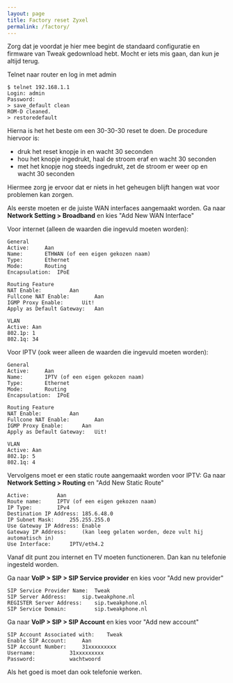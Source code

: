 ```yaml
---
layout: page
title: Factory reset Zyxel
permalink: /factory/
---
```


Zorg dat je voordat je hier mee begint de standaard configuratie en firmware van Tweak gedownload hebt. Mocht er iets mis gaan, dan kun je altijd terug.


Telnet naar router en log in met admin

```
$ telnet 192.168.1.1
Login: admin
Password:
> save_default clean
ROM-D cleaned.
> restoredefault
```

Hierna is het het beste om een 30-30-30 reset te doen. De procedure hiervoor is:

* druk het reset knopje in en wacht 30 seconden
* hou het knopje ingedrukt, haal de stroom eraf en wacht 30 seconden
* met het knopje nog steeds ingedrukt, zet de stroom er weer op en wacht 30 seconden

Hiermee zorg je ervoor dat er niets in het geheugen blijft hangen wat voor problemen kan zorgen.

Als eerste moeten er de juiste WAN interfaces aangemaakt worden.
Ga naar **Network Setting > Broadband** en kies "Add New WAN Interface"

Voor internet (alleen de waarden die ingevuld moeten worden):

```
General
Active: 	Aan
Name:		ETHWAN (of een eigen gekozen naam)
Type:		Ethernet
Mode:		Routing
Encapsulation:	IPoE

Routing Feature
NAT Enable:			Aan
Fullcone NAT Enable:		Aan
IGMP Proxy Enable:		Uit!
Apply as Default Gateway:	Aan

VLAN
Active:	Aan
802.1p:	1
802.1q: 34
```

Voor IPTV (ook weer alleen de waarden die ingevuld moeten worden):

```
General
Active:		Aan
Name: 		IPTV (of een eigen gekozen naam)
Type: 		Ethernet
Mode: 		Routing
Encapsulation: 	IPoE

Routing Feature
NAT Enable:			Aan
Fullcone NAT Enable:		Aan
IGMP Proxy Enable:		Aan
Apply as Default Gateway:	Uit!

VLAN
Active: Aan
802.1p:	5
802.1q: 4
```

Vervolgens moet er een static route aangemaakt worden voor IPTV:
Ga naar **Network Setting > Routing** en "Add New Static Route"

```
Active:			Aan
Route name:		IPTV (of een eigen gekozen naam)
IP Type: 		IPv4
Destination IP Address:	185.6.48.0
IP Subnet Mask: 	255.255.255.0
Use Gateway IP Address:	Enable
Gateway IP Address: 	(kan leeg gelaten worden, deze vult hij automatisch in)
Use Interface: 		IPTV/eth4.2
```

Vanaf dit punt zou internet en TV moeten functioneren. Dan kan nu telefonie ingesteld worden.

Ga naar **VoIP > SIP > SIP Service provider** en kies voor "Add new provider"
```
SIP Service Provider Name: 	Tweak
SIP Server Address:		sip.tweakphone.nl
REGISTER Server Address: 	sip.tweakphone.nl
SIP Service Domain: 		sip.tweakphone.nl
```


Ga naar **VoIP > SIP > SIP Account** en kies voor "Add new account"

```
SIP Account Associated with:	Tweak
Enable SIP Account:		Aan
SIP Account Number:		31xxxxxxxxx
Username:			31xxxxxxxxx
Password:			wachtwoord
```

Als het goed is moet dan ook telefonie werken.

